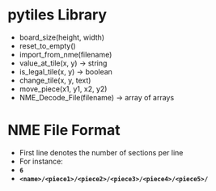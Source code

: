# pytiles Library
- board_size(height, width)
- reset_to_empty()
- import_from_nme(filename)
- value_at_tile(x, y) -> string
- is_legal_tile(x, y) -> boolean
- change_tile(x, y, text)
- move_piece(x1, y1, x2, y2)
- NME_Decode_File(filename) -> array of arrays

# NME File Format
- First line denotes the number of sections per line
- For instance:
- **`6`**
- **`<name>/<piece1>/<piece2>/<piece3>/<piece4>/<piece5>/`**
